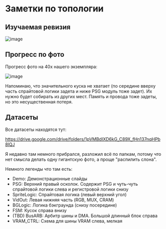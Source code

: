 # Заметки по топологии

## Изучаемая ревизия

![image](https://user-images.githubusercontent.com/5828819/177490500-0c01bb6c-0b10-4261-818c-784d92faaf56.png)

## Прогресс по фото

Прогресс фото на 40x нашего экземпляра:

![image](https://user-images.githubusercontent.com/5828819/179273922-26ac07cc-4411-4b6c-a06a-6a8bd28e5384.png)

Напоминаю, что значительного куска не хватает (по середине вверху часть спрайтовой логики задета и ниже PSG модуль тоже задет). Их нужно будет собирать из других мест. Память и провода тоже задеты, но это несущественная потеря.

## Датасеты

Все датасеты находятся тут:

https://drive.google.com/drive/folders/1pVMBdIXD6kG_C89X_fHn137nqHPb8lQJ

Я недавно там немного прибрался, разложил всё по папкам, потому что нет смысла делать одну гигантскую фото, а проще "распилить слона".

Немного легенды что там есть:
- Demo: Демонстрационные слайды
- PSG: Верхний правый осколок. Содержит PSG и чуть-чуть спрайтовой логики слева и регистровой логики снизу
- SpriteLogic: Спрайтовая логика (левый верхний угол)
- VidOut: Левая нижняя часть (RGB, MUX, CRAM)
- BGLogic: Логика бэкграунда (снизу посередине)
- FSM: Кусок справа внизу
- (TBD) BusARB: Арбитр шины и DMA. Большой длинный блок справа
- VRAM_CTRL: Схема для шины VRAM слева, мелкая
